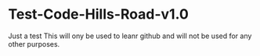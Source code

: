 # Test-Code-Hills-Road-v1.0
Just a test
This will ony be used to leanr github and will not be used for any other purposes.
